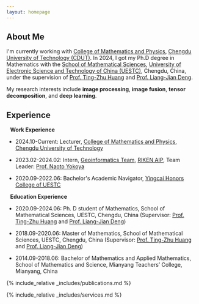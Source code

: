 ```yaml
---
layout: homepage
---
```

 
## About Me

I'm currently working with [College of Mathematics and Physics](https://cmp.cdut.edu.cn/), [Chengdu University of Technology (CDUT)](https://www.cdut.edu.cn/). In 2024, I got my Ph.D degree in Mathematics with the [School of Mathematical Sciences](https://www.math.uestc.edu.cn/), [University of Electronic Science and Technology of China (UESTC)](https://www.uestc.edu.cn/), Chengdu, China, under the supervision of [Prof. Ting-Zhu Huang](https://www.math.uestc.edu.cn/info/1081/2041.htm) and [Prof. Liang-Jian Deng](https://liangjiandeng.github.io/).

My research interests include **image processing**, **image fusion**, **tensor decomposition**, and **deep learning**.


## Experience


<h4 style="margin:0 10px 0;">Work Experience</h4>
<ul style="margin:0 0 5px;">
  <li>
    <p>2024.10-Current: Lecturer, <a href="https://cmp.cdut.edu.cn/">College of Mathematics and Physics</a>, <a href="https://www.cdut.edu.cn/">Chengdu University of Technology</a> </p></li>
 
  <li>
    <p>2023.02-2024.02: Intern, <a href="https://geoinformatics2018.com/">Geoinformatics Team</a>, <a href="https://www.riken.jp/en/research/labs/aip/">RIKEN AIP</a>, Team Leader: <a href="https://naotoyokoya.com/"> Prof. Naoto Yokoya</a> </p></li>
  <li> 
    <p>2020.09-2022.06: Bachelor's Academic Navigator, <a href="https://www.yingcai.uestc.edu.cn/">Yingcai Honors College of UESTC</a></p>
  </li> </ul>
  

<h4 style="margin:0 10px 0;">Education Experience</h4> 


<ul style="margin:0 0 5px;">
  <li>
    <p>2020.09-2024.06: Ph. D student of Mathematics, School of Mathematical Sciences, UESTC, Chengdu, China (Supervisor: <a href="http://www.math.uestc.edu.cn/info/1081/2041.htm">Prof. Ting-Zhu Huang</a> and <a href="https://liangjiandeng.github.io/">Prof. Liang-Jian Deng</a>)</p> 
  </li>
  <li>
    <p>2018.09-2020.06: Master of Mathematics, School of Mathematical Sciences, UESTC, Chengdu, China (Supervisor: <a href="http://www.math.uestc.edu.cn/info/1081/2041.htm">Prof. Ting-Zhu Huang</a> and <a href="https://liangjiandeng.github.io/">Prof. Liang-Jian Deng</a>)</p>
  </li>
  <li>
    <p>2014.09-2018.06: Bachelor of Mathematics and Applied Mathematics, School of Mathematics and Science, Mianyang Teachers’ College, Mianyang, China </p></li>
</ul>




{% include_relative _includes/publications.md %}

{% include_relative _includes/services.md %}



